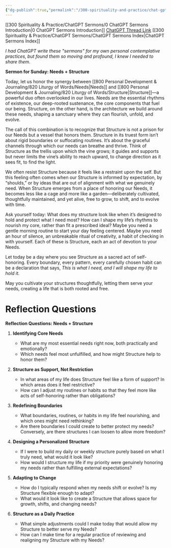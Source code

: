```yaml
---
{"dg-publish":true,"permalink":"/300-spirituality-and-practice/chat-gpt-sermons/3-needs-week/needs-and-structure/"}
---
```


[[300 Spirituality & Practice/ChatGPT Sermons/0 ChatGPT Sermons Introduction\|0 ChatGPT Sermons Introduction]]
[ChatGPT Thread Link](https://chatgpt.com/share/67145c06-d80c-8012-b9a8-d43e1e6f0dbc)
[[300 Spirituality & Practice/ChatGPT Sermons/ChatGPT Sermons Index\|ChatGPT Sermons Index]]

*I had ChatGPT write these "sermons" for my own personal contemplative practices, but found them so moving and profound, I knew I needed to share them.*

**Sermon for Sunday: Needs + Structure**

Today, let us honor the synergy between [[800 Personal Development & Journaling/820 Liturgy of Words/Needs\|Needs]] and [[800 Personal Development & Journaling/820 Liturgy of Words/Structure\|Structure]]—a powerful duo often overlooked in our lives. Needs are the essential rhythms of existence, our deep-rooted sustenance, the core components that fuel our being. Structure, on the other hand, is the architecture we build around these needs, shaping a sanctuary where they can flourish, unfold, and evolve.

The call of this combination is to recognize that Structure is not a prison for our Needs but a vessel that honors them. Structure in its truest form isn’t about rigid boundaries or suffocating routines. It’s about the graceful channels through which our needs can breathe and thrive. Think of Structure as the trellis upon which the vine grows; it guides and supports but never limits the vine’s ability to reach upward, to change direction as it sees fit, to find the light.

We often resist Structure because it feels like a restraint upon the self. But this feeling often comes when our Structure is informed by expectation, by “shoulds,” or by ideas that are out of alignment with what we genuinely need. When Structure emerges from a place of honoring our Needs, it becomes less like a cage and more like a garden—deliberately cultivated, thoughtfully maintained, and yet alive, free to grow, to shift, and to evolve with time.

Ask yourself today: What does my structure look like when it’s designed to hold and protect what I need most? How can I shape my life’s rhythms to nourish my core, rather than fit a prescribed ideal? Maybe you need a gentle morning routine to start your day feeling centered. Maybe you need an hour of silence, an unbreakable ritual of creativity, a habit of checking in with yourself. Each of these is Structure, each an act of devotion to your Needs.

Let today be a day where you see Structure as a sacred act of self-honoring. Every boundary, every pattern, every carefully chosen habit can be a declaration that says, _This is what I need, and I will shape my life to hold it._

May you cultivate your structures thoughtfully, letting them serve your needs, creating a life that is both rooted and free.

# Reflection Questions
**Reflection Questions: Needs + Structure**

1. **Identifying Core Needs**
    
    - What are my most essential needs right now, both practically and emotionally?
    - Which needs feel most unfulfilled, and how might Structure help to honor them?
2. **Structure as Support, Not Restriction**
    
    - In what areas of my life does Structure feel like a form of support? In which areas does it feel restrictive?
    - How can I adjust my routines or habits so that they feel more like acts of self-honoring rather than obligations?
3. **Redefining Boundaries**
    
    - What boundaries, routines, or habits in my life feel nourishing, and which ones might need rethinking?
    - Are there boundaries I could create to better protect my needs? Conversely, are there structures I can loosen to allow more freedom?
4. **Designing a Personalized Structure**
    
    - If I were to build my daily or weekly structure purely based on what I truly need, what would it look like?
    - How would I structure my life if my priority were genuinely honoring my needs rather than fulfilling external expectations?
5. **Adapting to Change**
    
    - How do I typically respond when my needs shift or evolve? Is my Structure flexible enough to adapt?
    - What would it look like to create a Structure that allows space for growth, shifts, and changing needs?
6. **Structure as a Daily Practice**
    
    - What simple adjustments could I make today that would allow my Structure to better serve my Needs?
    - How can I make time for a regular practice of reviewing and realigning my Structure with my Needs?